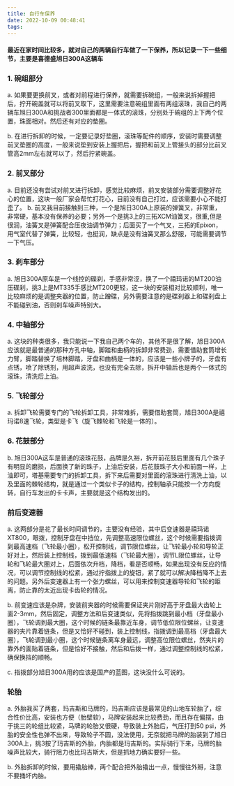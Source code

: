 ```yaml
---
title: 自行车保养
date: 2022-10-09 00:48:41
tags:
---
```


#### 最近在家时间比较多，就对自己的两辆自行车做了一下保养，所以记录一下一些细节，主要是喜德盛旭日300A这辆车

### 1. 碗组部分
a. 如果要更换前叉，或者对前程进行保养，就需要拆碗组，一般来说拆掉握把后，拧开碗盖就可以将前叉取下，这里需要注意碗组里面有两组滚珠，我自己的两辆车旭日300A和挑战者300里面都是一体式的滚珠，分别处于碗组的上下两个位置，珠面相对。然后还有对应的垫圈。

b. 在进行拆卸的时候，一定要记录好垫圈，滚珠等配件的顺序，安装时需要调整前叉垫圈的高度，一般来说垫到安装上握把后，握把和前叉上管接头的部分比前叉管高2mm左右就可以了，然后拧紧碗盖。


### 2. 前叉部分
a. 目前还没有尝试对前叉进行拆卸，感觉比较麻烦，前叉安装部分需要调整好花心的位置，这块一般厂家会帮忙打花心，目前没有自己打过，应该需要小心不能打歪了。
b. 前叉我目前接触到三种，一个是旭日300A上原装的弹簧叉，非常重，非常硬，基本没有保养的必要；另外一个是挑3上的三拓XCM油簧叉，很重,但是很润，油簧叉是弹簧配合压夜油调节弹力；后面买了一个气叉，三拓的Epixon，用气室代替了弹簧，比较轻，也挺润，缺点是没有油簧叉那么舒服，可能需要调节一下气压。


### 3. 刹车部分
a. 旭日300A原车是一个线控的碟刹，手感非常涩，换了一个禧玛诺的MT200油压碟刹，挑3上是MT335手感比MT200更轻，这一块的安装相对比较顺利，唯一比较麻烦的是调整夹器的位置，防止蹭碟，另外需要注意的是碟刹器上和碟刹盘上不能碰到油，否则刹车噪声特别大。


### 4. 中轴部分
a. 这块的种类很多，我只能说一下我自己两个车的，其他不是很了解，旭日300A应该就是最普通的那种方孔中轴，脚踏和曲柄的拆卸非常费劲，需要借助套筒增长力臂，脚踏替换了培林脚踏，牙盘和曲柄是一体的，应该是一些小牌子的，牙盘有点锈，喷了除锈剂，用超声波洗，也没有完全去除，拆开中轴后也是两个一体式的滚珠，清洗后上油。


### 5. 飞轮部分
a. 拆卸飞轮需要专门的飞轮拆卸工具，非常难拆，需要借助套筒，旭日300A是禧玛诺8速飞轮，类型是卡飞（旋飞棘轮和飞轮是一体的）。


### 6. 花鼓部分
b. 旭日300A这车是普通的滚珠花鼓，品牌是久裕，拆开前花鼓后里面有几个珠子有明显的磨损，后面换了新的珠子，上油后安装，后花鼓珠子大小和前面一样，上油即可，塔基需要专门的拆卸工具，拆下来后需要对里面的滚珠进行清洗上油，以及里面的棘轮结构，就是通过一个类似卡子的结构，控制轴承只能按一个方向旋转，自行车发出的卡卡声，主要就是这个结构发出的。


### 前后变速器
a. 这两部分是花了最长时间调节的，主要没有经验，其中后变速器是禧玛诺XT800，眼拨，控制牙盘在中挡位，先调整高速限位螺丝，这个时候需要指拨调到最高速档（飞轮最小圈），松开控制线，调节限位螺丝，让飞轮最小轮和导轮正好对上，然后装上控制线，拨到最低速档（飞轮最大圈），调节L限位螺丝，让导轮和飞轮最大圈对上，后面依次升档，降档，看是否顺畅，如果出现没有反应的情况，可以调节控制线的松紧，通过拧指拨上的旋钮，紧了就可以解决降档降不上去的问题。另外后变速器上有一个张力螺丝，可以用来控制变速器导轮和飞轮的距离，防止靠的太近出现卡齿轮的情况。

b. 前变速应该是杂牌，安装前夹器的时候需要保证夹片刚好高于牙盘最大齿轮上面2-3mm，然后固定，调整方法和后变速类似，先将指拨跳到最小档（牙盘最小圈），飞轮调到最大圈，这个时候的链条最靠近车身，调节低位限位螺丝，让变速器的夹片靠着链条，但是又恰好不碰到，装上控制线，指拨调到最高档（牙盘最大圈），飞轮调到最小圈，这个时候链条离车身最远，调整高位限位螺丝，然夹片的靠外的面贴着链条，但是恰好不接触，然后和后拨一样，通过调整控制线的松紧，确保换挡的顺畅。

c. 指拨部分旭日300A用的应该是国产的蓝图，这块没什么可说的。


### 轮胎
a. 外胎我买了两套，玛吉斯和马牌的，玛吉斯应该是最常见的山地车轮胎了，综合性价比高，安装也方便（胎壁软），马牌安装起来比较费劲，而且存在偏摆，由于挑三的轮组比较紧，马牌的轮胎又很硬，导致装上外胎后，气压打到50 psi，外胎的安全性也弹不出来，导致轮子不圆，没法使用，无奈就把马牌的胎装到了旭日300A上，挑3按了玛吉斯的外胎，内胎都是玛吉斯的。实际骑行下来，马牌的胎噪声比较大，骑行阻力也比玛吉斯大，但是抓地力确实要好一些。

b. 外胎拆卸的时候，要用撬胎棒，两个配合把外胎撬出一点，慢慢往外掰，注意不要捅坏内胎。
    
